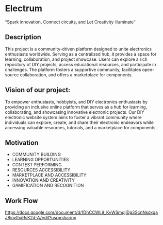 # Electrum
 “Spark innovation, Connect circuits, and Let Creativity illuminate”

 ## Description 
 This project is a community-driven platform designed to unite electronics enthusiasts worldwide. Serving as a centralized hub, it provides a space for learning, collaboration, and project showcase. Users can explore a rich repository of DIY projects, access educational resources, and participate in challenges. The platform fosters a supportive community, facilitates open-source collaboration, and offers a marketplace for components.

## Vision of our project:
To empower enthusiasts, hobbyists, and DIY electronics enthusiasts by providing an inclusive online platform that serves as a hub for learning, collaborating, and showcasing innovative electronic projects. Our DIY electronic website system aims to foster a vibrant community where individuals can explore, create, and share their electronic endeavors while accessing valuable resources, tutorials, and a marketplace for components.

## Motivation
* COMMUNITY BUILDING
* LEARNING OPPORTUNITIES
* CONTEST PERFORMING
* RESOURCES ACCESSIBILITY
* MARKETPLACE AND ACCESSIBILITY
* INNOVATION AND CREATIVITY
* GAMIFICATION AND RECOGNITION

## Work Flow 
https://docs.google.com/document/d/1DhCCWL9_KvWSmqjiDg3ScnNsdxgaJ8iovthxRsK2d-A/edit?usp=sharing 
